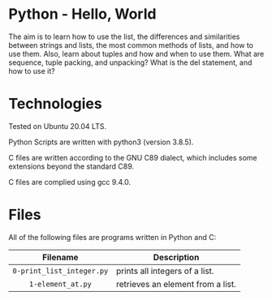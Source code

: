 # Python - Hello, World

The aim is to learn how to use the list, the differences and similarities between strings and lists, the most common methods of lists, and how to use them. Also, learn about tuples and how and when to use them. What are sequence, tuple packing, and unpacking? What is the del statement, and how to use it?

# Technologies

Tested on Ubuntu 20.04 LTS.

Python Scripts are written with python3 (version 3.8.5).

C files are written according to the GNU C89 dialect, which includes some extensions beyond the standard C89.

C files are complied using gcc 9.4.0.

# Files

All of the following files are programs written in Python and C:

| Filename                           | Description
|:----------------------------------:| -----------------------------------------------------------------------------------------
| `0-print_list_integer.py`          | prints all integers of a list.
| `1-element_at.py`                  | retrieves an element from a list.
